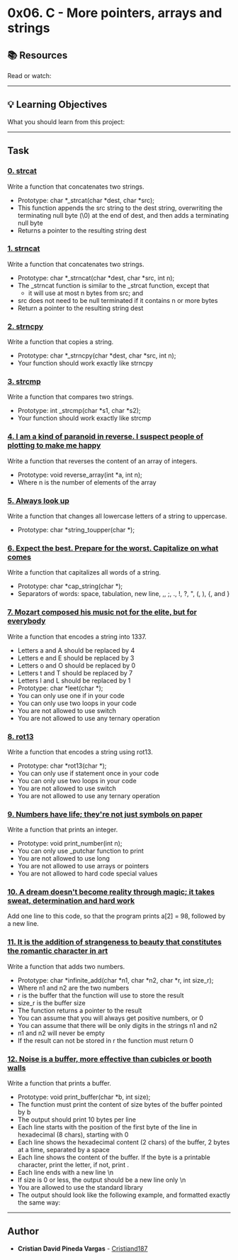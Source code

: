 # 0x06. C - More pointers, arrays and strings

## :books: Resources
Read or watch:

---
## :bulb: Learning Objectives
What you should learn from this project:

---
## Task

### [0. strcat](./0-strcat.c)
Write a function that concatenates two strings.
 * Prototype: char *_strcat(char *dest, char *src);
 * This function appends the src string to the dest string, overwriting the terminating null byte (\0) at the end of dest, and then adds a terminating null byte
 * Returns a pointer to the resulting string dest


### [1. strncat](./1-strncat.c)
Write a function that concatenates two strings.
 * Prototype: char *_strncat(char *dest, char *src, int n); 
 * The _strncat function is similar to the _strcat function, except that
	 * it will use at most n bytes from src; and
 * src does not need to be null
terminated if it contains n or more bytes
 * Return a pointer to the resulting string dest


### [2. strncpy](./2-strncpy.c)
Write a function that copies a string.
 * Prototype: char *_strncpy(char *dest, char *src, int n);
 * Your function should work exactly like strncpy


### [3. strcmp](./3-strcmp.c)
Write a function that compares two strings.
 * Prototype: int _strcmp(char *s1, char *s2);
 * Your function should work exactly like strcmp


### [4. I am a kind of paranoid in reverse. I suspect people of plotting to make me happy](./4-rev_array.c)
Write a function that reverses the content of an array of integers.
 * Prototype: void reverse_array(int *a, int n);
 * Where n is the number of elements of the array


### [5. Always look up](./5-string_toupper.c)
Write a function that changes all lowercase letters of a string to uppercase.
 * Prototype: char *string_toupper(char *);


### [6. Expect the best. Prepare for the worst. Capitalize on what comes](./6-cap_string.c)
Write a function that capitalizes all words of a string.
 * Prototype: char *cap_string(char *);
 * Separators of words: space, tabulation, new line, ,, ;, ., !, ?, ", (, ), {, and }


### [7. Mozart composed his music not for the elite, but for everybody](./7-leet.c)
Write a function that encodes a string into 1337.
 * Letters a and A should be replaced by 4
 * Letters e and E should be replaced by 3
 * Letters o and O should be replaced by 0
 * Letters t and T should be replaced by 7
 * Letters l and L should be replaced by 1
 * Prototype: char *leet(char *);
 * You can only use one if in your code
 * You can only use two loops in your code
 * You are not allowed to use switch
 * You are not allowed to use any ternary operation


### [8. rot13](./8-rot13.c)
Write a function that encodes a string using rot13.
 * Prototype: char *rot13(char *);
 * You can only use if statement once in your code
 * You can only use two loops in your code
 * You are not allowed to use switch
 * You are not allowed to use any ternary operation


### [9. Numbers have life; they're not just symbols on paper](./100-print_number.c)
Write a function that prints an integer.
 * Prototype: void print_number(int n);
 * You can only use _putchar function to print
 * You are not allowed to use long
 * You are not allowed to use arrays or pointers
 * You are not allowed to hard
code special values


### [10. A dream doesn't become reality through magic; it takes sweat, determination and hard work](./101-magic.c)


Add one line to this code, so that the program prints a[2] = 98, followed by a new line.


### [11. It is the addition of strangeness to beauty that constitutes the romantic character in art](./102-infinite_add.c)
Write a function that adds two numbers.
 * Prototype: char *infinite_add(char *n1, char *n2, char *r, int size_r);
 * Where n1 and n2 are the two numbers
 * r is the buffer that the function will use to store the result
 * size_r is the buffer size
 * The function returns a pointer to the result
 * You can assume that you will always get positive numbers, or 0
 * You can assume that there will be only digits in the strings n1 and n2
 * n1 and n2 will never be empty
 * If the result can not be stored in r the function must return 0


### [12. Noise is a buffer, more effective than cubicles or booth walls](./103-print_buffer.c)
Write a function that prints a buffer.
 * Prototype: void print_buffer(char *b, int size);
 * The function must print the content of size bytes of the buffer pointed by b
 * The output should print 10 bytes per line
 * Each line starts with the position of the first byte of the line in hexadecimal (8 chars), starting with 0
 * Each line shows the hexadecimal content (2 chars) of the buffer, 2 bytes at a time, separated by a space
 * Each line shows the content of the buffer.  If the byte is a printable character, print the letter, if not, print .
 * Each line ends with a new line \n
 * If size is 0 or less, the output should be a new line only \n
 * You are allowed to use the standard library
 * The output should look like the following example, and formatted exactly the same way:

---

## Author
* **Cristian David Pineda Vargas** - [Cristiand187](https://github.com/Cristiand187)